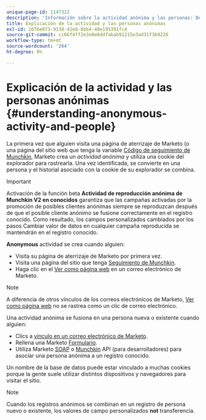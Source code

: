 ```yaml
---
unique-page-id: 1147322
description: 'Información sobre la actividad anónima y las personas: Documentos de Marketo: Documentación del producto'
title: Explicación de la actividad y las personas anónimas
exl-id: 1676e8f3-9138-42ed-8bb4-40e195391fc4
source-git-commit: cc66f4ff2e3e0e6ddfabab91215e3ad31f3b9226
workflow-type: tm+mt
source-wordcount: '264'
ht-degree: 0%

---
```


# Explicación de la actividad y las personas anónimas {#understanding-anonymous-activity-and-people}

La primera vez que alguien visita una página de aterrizaje de Marketo (o una página del sitio web que tenga la variable [Código de seguimiento de Munchkin](/help/marketo/product-docs/administration/additional-integrations/add-munchkin-tracking-code-to-your-website.md), Marketo crea un _actividad anónima_ y utiliza una cookie del explorador para rastrearla. Una vez identificada, se convierte en una persona y el historial asociado con la cookie de su explorador se combina.

>[!IMPORTANT]
>
>Activación de la función beta **Actividad de reproducción anónima de Munchkin V2 en conocidos** garantiza que las campañas activadas por la promoción de posibles clientes anónimas siempre se reproduzcan después de que el posible cliente anónimo se fusione correctamente en el registro conocido. Como resultado, los campos personalizados cambiados por los pasos Cambiar valor de datos en cualquier campaña reproducida se mantendrán en el registro conocido.

**Anonymous** actividad se crea cuando alguien:

* Visita su página de aterrizaje de Marketo por primera vez.
* Visita una página del sitio que tenga [Seguimiento de Munchkin](/help/marketo/product-docs/administration/additional-integrations/add-munchkin-tracking-code-to-your-website.md).
* Haga clic en el [Ver como página web](/help/marketo/product-docs/email-marketing/general/functions-in-the-editor/add-a-view-as-web-page-link-to-an-email.md) en un correo electrónico de Marketo.

>[!NOTE]
>
>A diferencia de otros vínculos de los correos electrónicos de Marketo, [Ver como página web](/help/marketo/product-docs/email-marketing/general/functions-in-the-editor/add-a-view-as-web-page-link-to-an-email.md) no se rastrea como un clic de correo electrónico.

Una actividad anónima se fusiona en una persona nueva o existente cuando alguien:

* Clics a [vínculo en un correo electrónico de Marketo](/help/marketo/product-docs/email-marketing/general/using-tokens/add-a-system-token-as-a-link-in-an-email.md).
* Rellena una Marketo [Formulario](/help/marketo/product-docs/demand-generation/forms/form-actions/embed-a-form-on-your-website.md).
* Utiliza Marketo [SOAP](/help/marketo/product-docs/administration/additional-integrations/configuring-your-soap-api-settings.md) o [Munchkin](/help/marketo/product-docs/administration/additional-integrations/add-munchkin-tracking-code-to-your-website.md) API (para desarrolladores) para asociar una persona anónima a un registro conocido.

Un nombre de la base de datos puede estar vinculado a muchas cookies porque la gente suele utilizar distintos dispositivos y navegadores para visitar el sitio.

>[!NOTE]
>
>Cuando los registros anónimos se combinan en un registro de persona nuevo o existente, los valores de campo personalizados **not** transferencia.
